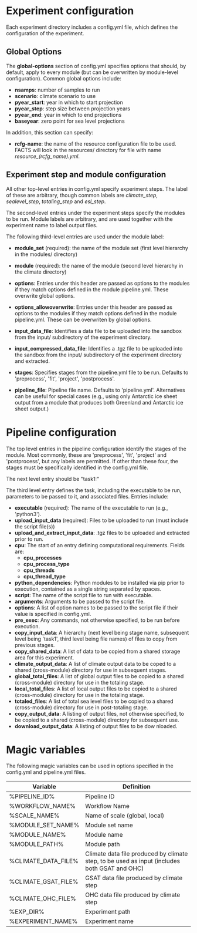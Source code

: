 # Experiment configuration

Each experiment directory includes a config.yml file, which defines the configuration of the experiment.

## Global Options

The **global-options** section of config.yml specifies options that should, by default, apply to every module (but can be overwritten by module-level configuration). Common global options include:

* **nsamps**: number of samples to run
* **scenario**: climate scenario to use
* **pyear_start**: year in which to start projection 
* **pyear_step**: step size between projection years
* **pyear_end**: year in which to end projections
* **baseyear**: zero point for sea level projections

In addition, this section can specify:

* **rcfg-name**: the name of the resource configuration file to be used. FACTS will look in the resources/ directory for file with name *resource_(rcfg_name).yml*.

## Experiment step and module configuration

All other top-level entries in config.yml specify experiment steps. The label of these are arbitrary, though common labels are *climate_step*, *sealevel_step*, *totaling_step* and *esl_step*.

The second-level entries under the experiment steps specify the modules to be run. Module labels are arbitrary, and are used together with the experiment name to label output files. 

The following third-level entries are used under the module label:

* **module_set** (required): the name of the module set (first level hierarchy in the modules/ directory)

* **module** (required): the name of the module (second level hierarchy in the climate directory)

* **options**: Entries under this header are passed as options to the modules if they match options defined in the module pipeline.yml. These overwrite global options.

* **options_allowoverwrite**: Entries under this header are passed as options to the modules if they match options defined in the module pipeline.yml. These can be overwriten by global options.

* **input_data_file**: Identifies a data file to be uploaded into the sandbox from the input/ subdirectory of the experiment directory.

* **input_compressed_data_file**: Identifies a .tgz file to be uploaded into the sandbox from the input/ subdirectory of the experiment directory and extracted.

* **stages**: Specifies stages from the pipeline.yml file to be run. Defaults to 'preprocess', 'fit', 'project', 'postprocess'.

* **pipeline_file**: Pipeline file name. Defaults to 'pipeline.yml'. Alternatives can be useful for special cases (e.g., using only Antarctic ice sheet output from a module that produces both Greenland and Antarctic ice sheet output.)

# Pipeline configuration

The top level entries in the pipeline configuration identify the stages of the module. Most commonly, these are 'preprocess', 'fit', 'project' and 'postprocess', but any labels are permitted. If other than these four, the stages must be specifically identified in the config.yml file.

The next level entry should be "task1:"

The third level entry defines the task, including the executable to be run, parameters to be passed to it, and associated files. Entries include:

* **executable** (required): The name of the executable to run (e.g., 'python3').
* **upload_input_data** (required): Files to be uploaded to run (must include the script file(s))
* **upload_and_extract_input_data**: .tgz files to be uploaded and extracted prior to run.
* **cpu**: The start of an entry defining computational requirements. Fields are:
    * **cpu_processes**
    * **cpu_process_type**
    * **cpu_threads**
    * **cpu_thread_type**
* **python_dependencies**: Python modules to be installed via pip prior to execution, contained as a single string separated by spaces.
* **script**: The name of the script file to run with executable.
* **arguments**: Arguments to be passed to the script file. 
* **options**: A list of option names to be passed to the script file if their value is specified in config.yml.
* **pre_exec**: Any commands, not otherwise specified, to be run before execution.
* **copy_input_data**: A hierarchy (next level being stage name, subsequent level being 'task1', third level being file names) of files to copy from previous stages.
* **copy_shared_data**: A list of data to be copied from a shared storage area for this experiment. 
* **climate_output_data**: A list of climate output data to be coped to a shared (cross-module) directory for use in subsequent stages.
* **global_total_files**: A list of global output files to be copied to a shared (cross-module) directory for use in the totaling stage. 
* **local_total_files**: A list of local output files to be copied to a shared (cross-module) directory for use in the totaling stage. 
* **totaled_files**: A list of total sea level files to be copied to a shared (cross-module) directory for use in post-totaling stage. 
* **copy_output_data**: A listing of output files, not otherwise specified, to be copied to a shared (cross-module) directory for subsequent use.
* **download_output_data**: A listing of output files to be dow
nloaded.

# Magic variables

The following magic variables can be used in options specified in the config.yml and pipeline.yml files.

Variable | Definition
---|---
%PIPELINE_ID% | Pipeline ID
%WORKFLOW_NAME% | Workflow Name
%SCALE_NAME% | Name of scale (global, local)
%MODULE_SET_NAME% | Module set name
%MODULE_NAME% | Module name
%MODULE_PATH% | Module path
%CLIMATE_DATA_FILE% | Climate data file produced by climate step, to be used as input (includes both GSAT and OHC)
%CLIMATE_GSAT_FILE% | GSAT data file produced by climate step
%CLIMATE_OHC_FILE% | OHC data file produced by climate step
%EXP_DIR% | Experiment path
%EXPERIMENT_NAME% | Experiment name
